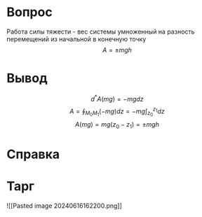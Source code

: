 # Вопрос
Работа силы тяжести - вес системы умноженный на разность перемещений из начальной в конечную точку
$$
A = \pm mgh
$$

# Вывод 

$$
d^* A(mg) = -mgdz
$$
$$
A = \oint_{M_0M_1} (-mg)dz = -mg \int_{z_0}^{z_1} dz   
$$
$$
A(mg) = mg(z_0-z_1) = \pm mgh 
$$

# Справка


# Тарг
![[Pasted image 20240616162200.png]]